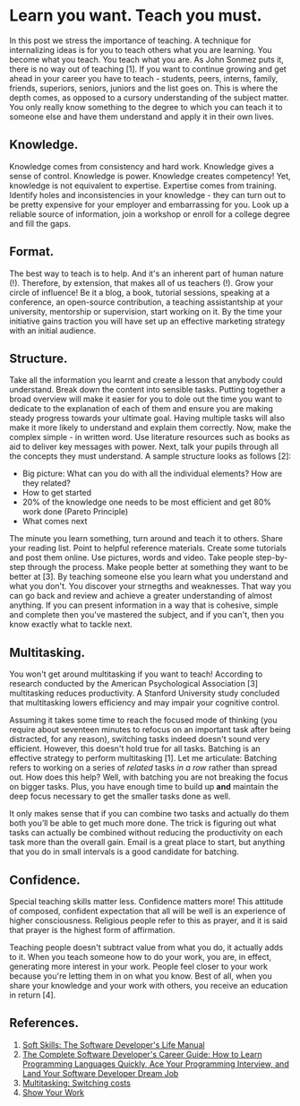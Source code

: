 # Learn you want. Teach you must.

In this post we stress the importance of teaching. A technique for internalizing ideas is for you to teach others what you are learning. You become what you teach. You teach what you are. As John Sonmez puts it, there is no way out of teaching [1]. If you want to continue growing and get ahead in your career you have to teach - students, peers, interns, family, friends, superiors, seniors, juniors and the list goes on. This is where the depth comes, as opposed to a cursory understanding of the subject matter. You only really know something to the degree to which you can teach it to someone else and have them understand and apply it in their own lives.

## Knowledge.
Knowledge comes from consistency and hard work. Knowledge gives a sense of control. Knowledge is power. Knowledge creates competency! Yet, knowledge is not equivalent to expertise. Expertise comes from training. Identify holes and inconsistencies in your knowledge - they can turn out to be pretty expensive for your employer and embarrassing for you. Look up a reliable source of information, join a workshop or enroll for a college degree and fill the gaps.
## Format.
The best way to teach is to help. And it's an inherent part of human nature (!). Therefore, by extension, that makes all of us teachers (!). Grow your circle of influence! Be it a blog, a book, tutorial sessions, speaking at a conference, an open-source contribution, a teaching assistantship at your university, mentorship or supervision, start working on it. By the time your initiative gains traction you will have set up an effective marketing strategy with an initial audience.
## Structure.
Take all the information you learnt and create a lesson that anybody could understand. Break down the content into sensible tasks. Putting together a broad overview will make it easier for you to dole out the time you want to dedicate to the explanation of each of them and ensure you are making steady progress towards your ultimate goal. Having multiple tasks will also make it more likely to understand and explain them correctly. Now, make the complex simple - in written word. Use literature resources such as books as aid to deliver key messages with power. Next, talk your pupils through all the concepts they must understand. A sample structure looks as follows [2]:
* Big picture: What can you do with all the individual elements? How are they related?
* How to get started
* 20% of the knowledge one needs to be most efficient and get 80% work done (Pareto Principle)
* What comes next

The minute you learn something, turn around and teach it to others. Share your reading list. Point to helpful reference materials. Create some tutorials and post them online.
Use pictures, words and video. Take people step-by-step through the process. Make people better at something they want to be better at [3]. By teaching someone else you learn what you understand and what you don't. You discover your strnegths and weaknesses. That way you can go back and review and achieve a greater understanding of almost anything. If you can present information in a way that is cohesive, simple and complete then you've mastered the subject, and if you can't, then you know exactly what to tackle next.

## Multitasking.
You won't get around multitasking if you want to teach! According to research conducted by the American Psychological Association [3] multitasking reduces productivity. A Stanford University study concluded that multitasking lowers efficiency and may impair your cognitive control.

Assuming it takes some time to reach the focused mode of thinking (you require about seventeen minutes to refocus on an important task after being distracted, for any
reason), switching tasks indeed doesn't sound very efficient. However, this doesn't hold true for all tasks. Batching is an effective strategy to perform multitasking [1]. Let me articulate: Batching refers to working on a series of *related* tasks *in a row* rather than spread out. How does this help? Well, with batching you are not breaking the focus on bigger tasks. Plus, you have enough time to build up **and** maintain the deep focus necessary to get the smaller tasks done as well.

It only makes sense that if you can combine two tasks and actually do them both you’ll be able to get much more done. The trick is figuring out what tasks can actually be combined without reducing the productivity on each task more than the overall gain. Email is a great place to start, but anything that you do in small intervals is a good candidate for batching.

## Confidence.
Special teaching skills matter less. Confidence matters more! This attitude of composed, confident expectation that all will be well is an experience of higher consciousness. Religious people refer to this as prayer, and it is said that prayer is the highest form of affirmation.


Teaching people doesn't subtract value from what you do, it actually adds to it. When you teach someone how to do your work, you are, in effect, generating more interest in
your work. People feel closer to your work because you're letting them in on what you know. Best of all, when you share your knowledge and your work with others, you receive an education in return [4].

## References.
1. [Soft Skills: The Software Developer's Life Manual](https://www.amazon.com/Soft-Skills-Software-Developers-Manual/dp/B0158SJ3EM/ref=sr_1_2?crid=3HVFIE1SLSRWW&dchild=1&keywords=soft+skills&qid=1595439982&s=books&sprefix=soft+skills%2Caps%2C252&sr=1-2)
2. [The Complete Software Developer's Career Guide: How to Learn Programming Languages Quickly, Ace Your Programming Interview, and Land Your Software Developer Dream Job](https://www.amazon.com/Complete-Software-Developers-Career-Guide/dp/B078J67VNF/ref=sr_1_1?dchild=1&keywords=software+complete&qid=1596059582&sr=8-1)
3. [Multitasking: Switching costs](https://www.apa.org/research/action/multitask)
4. [Show Your Work](https://www.amazon.com/-/de/dp/076117897X/ref=sr_1_1?__mk_de_DE=%C3%85M%C3%85%C5%BD%C3%95%C3%91&crid=2H2QBKNIQ802A&dchild=1&keywords=show+your+work&qid=1616516208&sprefix=show+your+work%2Caps%2C232&sr=8-1)

